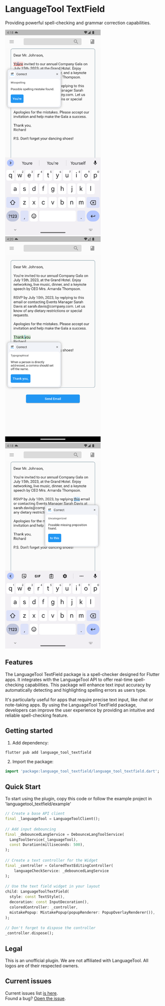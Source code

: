 <!--
This README describes the package. If you publish this package to pub.dev,
this README's contents appear on the landing page for your package.

For information about how to write a good package README, see the guide for
[writing package pages](https://dart.dev/guides/libraries/writing-package-pages).

For general information about developing packages, see the Dart guide for
[creating packages](https://dart.dev/guides/libraries/create-library-packages)
and the Flutter guide for
[developing packages and plugins](https://flutter.dev/developing-packages).
-->

# LanguageTool TextField

Providing powerful spell-checking and grammar correction capabilities.

<div>
<img src="doc/misspeling_langtool.png" width="310" height="667">
&nbsp
&nbsp
<img src="doc/typo_langtool.png" width="310" height="667">
&nbsp
&nbsp
<img src="doc/uncategorized_langtool.png" width="310" height="667">
</div>

## Features

The LanguageTool TextField package is a spell-checker designed for Flutter apps. It integrates with the LanguageTool API to offer real-time spell-checking capabilities. This package will enhance text input accuracy by automatically detecting and highlighting spelling errors as users type. 

It's particularly useful for apps that require precise text input, like chat or note-taking apps. By using the LanguageTool TextField package, developers can improve the user experience by providing an intuitive and reliable spell-checking feature.


## Getting started

1. Add dependency:

```dart
flutter pub add language_tool_textfield
```

2. Import the package:

```dart
import 'package:language_tool_textfield/language_tool_textfield.dart';
```


## Quick Start
To start using the plugin, copy this code or follow the example project in 'languagetool_textfield/example'

```dart
// Create a base API client
final _languageTool = LanguageToolClient();

// Add input debouncing
final _debouncedLangService = DebounceLangToolService(
  LangToolService(_languageTool),
  const Duration(milliseconds: 500),
);

// Create a text controller for the Widget
final _controller = ColoredTextEditingController(
    languageCheckService: _debouncedLangService
);

// Use the text field widget in your layout
child: LanguageToolTextField(
  style: const TextStyle(),
  decoration: const InputDecoration(),
  coloredController: _controller,
  mistakePopup: MistakePopup(popupRenderer: PopupOverlayRenderer()),
);

// Don't forget to dispose the controller
_controller.dispose();
```

## Legal

This is an unofficial plugin. We are not affiliated with LanguageTool.
All logos are of their respected owners.

## Current issues

Current issues list [is here](https://github.com/solid-software/languagetool_textfield/issues).\
Found a bug? [Open the issue](https://github.com/solid-software/languagetool_textfield/issues/new).

